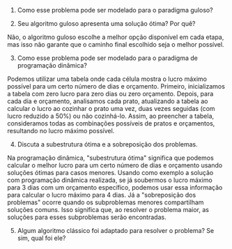 1. Como esse problema pode ser modelado para o paradigma guloso?



2. Seu algoritmo guloso apresenta uma solução ótima? Por quê?

Não, o algoritmo guloso escolhe a melhor opção disponível em cada etapa, mas isso não garante que o caminho final escolhido seja o melhor possível.

3. Como esse problema pode ser modelado para o paradigma de programação dinâmica?

Podemos utilizar uma tabela onde cada célula mostra o lucro máximo possível para um certo número de dias e orçamento. Primeiro, inicializamos a tabela com zero lucro para zero dias ou zero orçamento. Depois, para cada dia e orçamento, analisamos cada prato, atualizando a tabela ao calcular o lucro ao cozinhar o prato uma vez, duas vezes seguidas (com lucro reduzido a 50%) ou não cozinhá-lo. Assim, ao preencher a tabela, consideramos todas as combinações possíveis de pratos e orçamentos, resultando no lucro máximo possível.

4. Discuta a subestrutura ótima e a sobreposição dos problemas.

Na programação dinâmica, "subestrutura ótima" significa que podemos calcular o melhor lucro para um certo número de dias e orçamento usando soluções ótimas para casos menores. Usando como exemplo a solução com programação dinâmica realizada, se já soubermos o lucro máximo para 3 dias com um orçamento específico, podemos usar essa informação para calcular o lucro máximo para 4 dias. Já a "sobreposição dos problemas" ocorre quando os subproblemas menores compartilham soluções comuns. Isso significa que, ao resolver o problema maior, as soluções para esses subproblemas serão encontradas.

5. Algum algoritmo clássico foi adaptado para resolver o problema? Se sim, qual foi ele?
